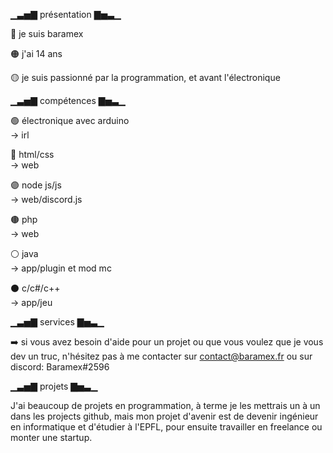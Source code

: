 ▁▃▅▇ présentation ▇▅▃▁

🔴 je suis baramex

🟠 j'ai 14 ans

🟡 je suis passionné par la programmation, et avant l'électronique



▁▃▅▇ compétences ▇▅▃▁

🟢 électronique avec arduino      
-> irl

🔵 html/css                   
-> web

🟣 node js/js                 
-> web/discord.js

🟤 php                        
-> web

⚪ java                       
-> app/plugin et mod mc

⚫ c/c#/c++                   
-> app/jeu



▁▃▅▇ services ▇▅▃▁

➡️ si vous avez besoin d'aide pour un projet ou que vous voulez que je vous dev un truc, n'hésitez pas à me contacter sur contact@baramex.fr ou sur discord: Baramex#2596



▁▃▅▇ projets ▇▅▃▁

J'ai beaucoup de projets en programmation, à terme je les mettrais un à un dans les projects github, mais mon projet d'avenir est de devenir ingénieur en informatique et d'étudier à l'EPFL, pour ensuite travailler en freelance ou monter une startup.
